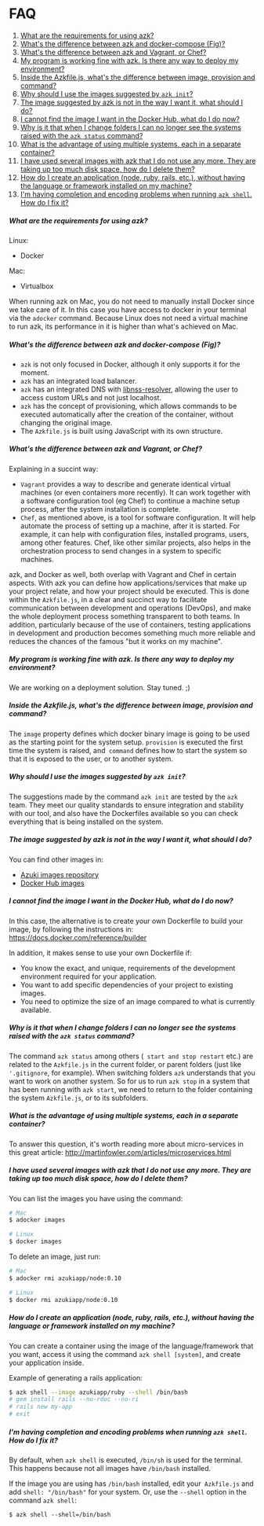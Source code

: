 # FAQ

1. [What are the requirements for using azk?](README.html#what-are-the-requirements-for-using-azk)
1. [What's the difference between azk and docker-compose (Fig)?](README.html#whats-the-difference-between-azk-and-docker-compose-fig)
1. [What's the difference between azk and Vagrant, or Chef?](README.html#whats-the-difference-between-azk-and-vagrant-or-chef)
1. [My program is working fine with azk. Is there any way to deploy my environment?](README.html#my-program-is-working-fine-with-azk-is-there-any-way-to-deploy-my-environment)
1. [Inside the Azkfile.js, what's the difference between image, provision and command?](README.html#inside-the-azkfilejs-whats-the-difference-between-image-provision-and-command)
1. [Why should I use the images suggested by `azk init`?](README.html#why-should-i-use-the-images-suggested-by-azk-init)
1. [The image suggested by azk is not in the way I want it, what should I do?](README.html#the-image-suggested-by-azk-is-not-in-the-way-i-want-it-what-should-i-do)
1. [I cannot find the image I want in the Docker Hub, what do I do now?](README.html#i-cannot-find-the-image-i-want-in-the-docker-hub-what-do-i-do-now)
1. [Why is it that when I change folders I can no longer see the systems raised with the `azk status` command?](README.html#why-is-it-that-when-i-change-folders-i-can-no-longer-see-the-systems-raised-with-the-azk-status-command)
1. [What is the advantage of using multiple systems, each in a separate container?](README.html#what-is-the-advantage-of-using-multiple-systems-each-in-a-separate-container)
1. [I have used several images with azk that I do not use any more. They are taking up too much disk space, how do I delete them?](README.html#i-have-used-several-images-with-azk-that-i-do-not-use-any-more-they-are-taking-up-too-much-disk-space-how-do-i-delete-them)
1. [How do I create an application (node, ruby, rails, etc.), without having the language or framework installed on my machine?](README.html#how-do-i-create-an-application-node-ruby-rails-etc-without-having-the-language-or-framework-installed-on-my-machine)
1. [I'm having completion and encoding problems when running `azk shell`. How do I fix it?](README.html#im-having-completion-and-encoding-problems-when-running-azk-shell-how-do-i-fix-it)

##### What are the requirements for using azk?

Linux:
- Docker

Mac:
- Virtualbox

When running azk on Mac, you do not need to manually install Docker since we take care of it. In this case you have access to docker in your terminal via the `adocker` command. Because Linux does not need a virtual machine to run azk, its performance in it is higher than what's achieved on Mac.

##### What's the difference between azk and docker-compose (Fig)?

- `azk` is not only focused in Docker, although it only supports it for the moment.
- `azk` has an integrated load balancer.
- `azk` has an integrated DNS with [libnss-resolver](https://github.com/azukiapp/libnss-resolver), allowing the user to access custom URLs and not just localhost.
- `azk` has the concept of provisioning, which allows commands to be executed automatically after the creation of the container, without changing the original image.
- The `Azkfile.js` is built using JavaScript with its own structure.

##### What's the difference between azk and Vagrant, or Chef?

Explaining in a succint way:
- `Vagrant` provides a way to describe and generate identical virtual machines (or even containers more recently). It can work together with a software configuration tool (eg Chef) to continue a machine setup process, after the system installation is complete.
- `Chef`, as mentioned above, is a tool for software configuration. It will help automate the process of setting up a machine, after it is started. For example, it can help with configuration files, installed programs, users, among other features. Chef, like other similar projects, also helps in the orchestration process to send changes in a system to specific machines.

azk, and Docker as well, both overlap with Vagrant and Chef in certain aspects. With azk you can define how applications/services that make up your project relate, and how your project should be executed. This is done within the `Azkfile.js`, in a clear and succinct way to facilitate communication between development and operations (DevOps), and make the whole deployment process something transparent to both teams. In addition, particularly because of the use of containers, testing applications in development and production becomes something much more reliable and reduces the chances of the famous "but it works on my machine".

##### My program is working fine with azk. Is there any way to deploy my environment?

We are working on a deployment solution. Stay tuned. ;)

##### Inside the Azkfile.js, what's the difference between image, provision and command?

The `image` property defines which docker binary image is going to be used as the starting point for the system setup. `provision` is executed the first time the system is raised, and` command` defines how to start the system so that it is exposed to the user, or to another system.

##### Why should I use the images suggested by `azk init`?

The suggestions made by the command `azk init` are tested by the `azk` team. They meet our quality standards to ensure integration and stability with our tool, and also have the Dockerfiles available so you can check everything that is being installed on the system.

##### The image suggested by azk is not in the way I want it, what should I do?

You can find other images in:
- [Azuki images repository](http://images.azk.io/)
- [Docker Hub images](https://registry.hub.docker.com/)

##### I cannot find the image I want in the Docker Hub, what do I do now?

In this case, the alternative is to create your own Dockerfile to build your image, by following the instructions in: https://docs.docker.com/reference/builder

In addition, it makes sense to use your own Dockerfile if:

- You know the exact, and unique, requirements of the development environment required for your application.
- You want to add specific dependencies of your project to existing images.
- You need to optimize the size of an image compared to what is currently available.

##### Why is it that when I change folders I can no longer see the systems raised with the `azk status` command?

The command `azk status` among others (` start and stop restart` etc.) are related to the `Azkfile.js` in the current folder, or parent folders (just like `'.gitignore`, for example). When switching folders `azk` understands that you want to work on another system. So for us to run `azk stop` in a system that has been running with `azk start`, we need to return to the folder containing the system `Azkfile.js`, or to its subfolders.

##### What is the advantage of using multiple systems, each in a separate container?

To answer this question, it's worth reading more about micro-services in this great article: http://martinfowler.com/articles/microservices.html

##### I have used several images with azk that I do not use any more. They are taking up too much disk space, how do I delete them?

You can list the images you have using the command:

```sh
# Mac
$ adocker images

# Linux
$ docker images
```

To delete an image, just run:

```sh
# Mac
$ adocker rmi azukiapp/node:0.10

# Linux
$ docker rmi azukiapp/node:0.10
```

##### How do I create an application (node, ruby, rails, etc.), without having the language or framework installed on my machine?

You can create a container using the image of the language/framework that you want, access it using the command `azk shell [system]`, and create your application inside.

Example of generating a rails application:

```sh
$ azk shell --image azukiapp/ruby --shell /bin/bash
# gem install rails --no-rdoc --no-ri
# rails new my-app
# exit
```

##### I'm having completion and encoding problems when running `azk shell`. How do I fix it?

By default, when `azk shell` is executed, `/bin/sh` is used for the terminal. This happens because not all images have `/bin/bash` installed.

If the image you are using has `/bin/bash` installed, edit your` Azkfile.js` and add `shell: "/bin/bash"` for your system. Or, use the `--shell` option in the command `azk shell`:

```shell
$ azk shell --shell=/bin/bash
```
